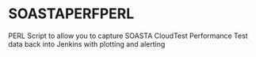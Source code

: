 SOASTAPERFPERL
==============

PERL Script to allow you to capture SOASTA CloudTest Performance Test data back into Jenkins with plotting and alerting

